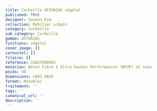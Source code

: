 ```yaml
---
title: Corbeille ASTURIAS végétal
published: TRUE
designer: Sovann Kim
collection: Mobilier urbain
category: Corbeille
sub_category: Corbeille
gamme: ASTURIAS
finitions: végétal
cover_image: []
caroussel: []
filaire: []
reference: COASTUR0402
materiau: Béton Fibré à Ultra-hautes Performances (BFUP) et inox
poids: 98
dimensions: ⌀493 H826 
format: Monobloc
traitement: ''
tags: ''
canonical_url: ''
description: ''
---
```

